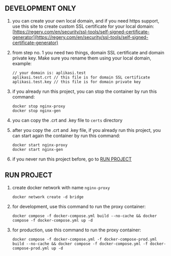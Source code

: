 ## DEVELOPMENT ONLY
1. you can create your own local domain, and if you need https support, use this site to create custom SSL certificate for your local domain: [https://regery.com/en/security/ssl-tools/self-signed-certificate-generator](https://regery.com/en/security/ssl-tools/self-signed-certificate-generator)

2. from step no. 1 you need two things, domain SSL certificate and domain private key. Make sure you rename them using your local domain, example:

	```
	// your domain is: aplikasi.test
	aplikasi.test.crt // this file is for domain SSL certificate
	aplikasi.test.key // this file is for domain private key
	```

3. if you already run this project, you can stop the container by run this command:
	
	```
	docker stop nginx-proxy
	docker stop nginx-gen
	```

4. you can copy the .crt and .key file to `certs` directory

5. after you copy the .crt and .key file, if you already run this project, you can start again the container by run this command:
	
	```
	docker start nginx-proxy
	docker start nginx-gen
	```

6. if you never run this project before, go to [RUN PROJECT](#run-project)



## RUN PROJECT
1. create docker network with name `nginx-proxy`

	```
	docker network create -d bridge
	```

2. for development, use this command to run the proxy container:

	```
	docker compose -f docker-compose.yml build --no-cache && docker compose -f docker-compose.yml up -d
	```


3. for production, use this command to run the proxy container:

	```
	docker compose -f docker-compose.yml -f docker-compose-prod.yml build --no-cache && docker compose -f docker-compose.yml -f docker-compose-prod.yml up -d
	```

